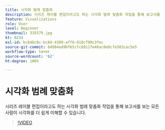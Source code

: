 ```yaml
---
title: 시각화 범례 맞춤화
description: 시리즈 레이블 편집이라고도 하는 시각화 범례 맞춤화 작업을 통해 보고서를 보는 모든 사람이 시각화를 더 쉽게 이해할 수 있습니다.
feature: Visualizations
role: User
level: Beginner
thumbnail: 335579.jpg
kt: 8234
exl-id: bc84bc8c-bc84-4309-aff8-018cf99c3fec
source-git-commit: 84984ad9bf65cfc69117e40ac0e0cfe503cac5e5
workflow-type: tm+mt
source-wordcount: '62'
ht-degree: 100%

---
```


# 시각화 범례 맞춤화

시리즈 레이블 편집이라고도 하는 시각화 범례 맞춤화 작업을 통해 보고서를 보는 모든 사람이 시각화를 더 쉽게 이해할 수 있습니다.

>[!VIDEO](https://video.tv.adobe.com/v/335579/?quality=12&learn=on)
